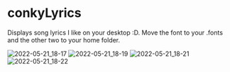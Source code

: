 # conkyLyrics
Displays song lyrics I like on your desktop :D. Move the font to your .fonts and the other two to your home folder.


![2022-05-21_18-17](https://user-images.githubusercontent.com/69459954/169658033-0638b115-cc15-4db3-9d3e-782f6b349303.png)
![2022-05-21_18-19](https://user-images.githubusercontent.com/69459954/169658080-1450736f-7460-4062-a3d4-f7ee1218a6ea.png)
![2022-05-21_18-21](https://user-images.githubusercontent.com/69459954/169658222-a4d7c439-7b0b-4541-80ca-1715f1fcda66.png)
![2022-05-21_18-22](https://user-images.githubusercontent.com/69459954/169658232-7c62884d-d3ae-4074-b756-e193d984d680.png)
